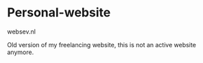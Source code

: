 # Personal-website
websev.nl 

Old version of my freelancing website, this is not an active website anymore.
